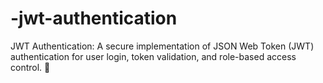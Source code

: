 # -jwt-authentication
JWT Authentication: A secure implementation of JSON Web Token (JWT) authentication for user login, token validation, and role-based access control. 🚀
